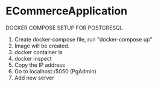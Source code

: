 # ECommerceApplication

DOCKER COMPOSE SETUP FOR POSTGRESQL

1) Create docker-compose file, run "docker-compose up"
2) Image will be created.
3) docker container ls
4) docker inspect <postgrest-id>
5) Copy the IP address
6) Go to localhost:/5050 (PgAdmin)
7) Add new server